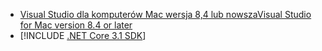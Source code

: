 * [<span data-ttu-id="54a31-101">Visual Studio dla komputerów Mac wersja 8,4 lub nowsza</span><span class="sxs-lookup"><span data-stu-id="54a31-101">Visual Studio for Mac version 8.4 or later</span></span>](https://visualstudio.microsoft.com/vs/mac/)
* [!INCLUDE [.NET Core 3.1 SDK](~/includes/3.1-SDK.md)]
